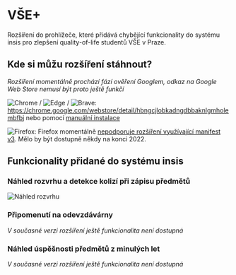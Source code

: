 # VŠE+

Rozšíření do prohlížeče, které přidává chybějící funkcionality do systému insis pro zlepšení quality-of-life studentů VŠE v Praze.

## Kde si můžu rozšíření stáhnout?

_Rozšíření momentálně prochází fází ověření Googlem, odkaz na Google Web Store nemusí být proto ještě funkčí_

![Chrome](https://user-images.githubusercontent.com/14146321/186453570-267bd437-27b9-4261-93c7-7c3ccc897bf2.png) /
![Edge](https://user-images.githubusercontent.com/14146321/186453728-9201339f-ab01-4d42-875e-227f6d146ac9.png) /
![Brave](https://user-images.githubusercontent.com/14146321/186453649-da1afdcf-0a76-43fd-9af4-d18b650443e2.png):
https://chrome.google.com/webstore/detail/hbngcjlobkadngdbbaknlgmholembfbj nebo pomocí [manuální instalace](https://github.com/vse-plus/.github/blob/main/manualni-instalace.md)

![Firefox](https://user-images.githubusercontent.com/14146321/186454150-fc38c86a-d6ca-4d85-a442-13de070c9064.png): Firefox momentálně [nepodporuje rozšíření využívající manifest v3](https://blog.mozilla.org/addons/2022/05/18/manifest-v3-in-firefox-recap-next-steps/). Mělo by být dostupně někdy na konci 2022.


## Funkcionality přidané do systému insis 

### Náhled rozvrhu a detekce kolizí při zápisu předmětů

![Náhled rozvrhu](https://user-images.githubusercontent.com/14146321/186440520-f1e7431a-7409-4abb-8842-f05c631b3171.png)

### Připomenutí na odevzdávárny

_V současné verzi rozšíření ještě funkcionalita není dostupná_

### Náhled úspěšnosti předmětů z minulých let

_V současné verzi rozšíření ještě funkcionalita není dostupná_

